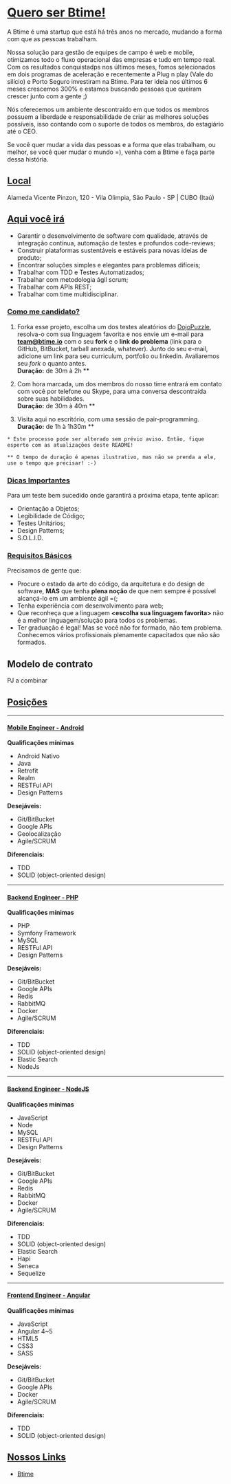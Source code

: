# [Quero ser Btime!](id:title)

A Btime é uma startup que está há três anos no mercado, mudando a forma com que as pessoas trabalham. 

Nossa solução para gestão de equipes de campo é web e mobile, otimizamos todo o fluxo operacional das empresas e tudo em tempo real. Com os resultados conquistadps nos últimos meses, fomos selecionados em dois programas de aceleração e recentemente a Plug n play (Vale do silício) e Porto Seguro investiram na Btime. Para ter ideia nos últimos 6 meses crescemos 300% e estamos buscando pessoas que queiram crescer junto com a gente ;)

Nós oferecemos um ambiente descontraído em que todos os membros possuem a liberdade e responsabilidade de criar as melhores soluções possíveis, isso contando com o suporte de todos os membros, do estagiário até o CEO.

Se você quer mudar a vida das pessoas e a forma que elas trabalham, ou melhor, se você quer mudar o mundo =), venha com a Btime e faça parte dessa história.

## [Local](id:place)

Alameda Vicente Pinzon, 120 - Vila Olimpia, São Paulo - SP | CUBO (Itaú)

## [Aqui você irá](id:youWill)

- Garantir o desenvolvimento de software com qualidade, através de integração contínua, automação de testes e profundos code-reviews;
- Construir plataformas sustentáveis e estáveis para novas ideias de produto; 
- Encontrar soluções simples e elegantes para problemas difíceis; 
- Trabalhar com TDD e Testes Automatizados; 
- Trabalhar com metodologia ágil scrum;
- Trabalhar com APIs REST;
- Trabalhar com time multidisciplinar.


### [Como me candidato?](id:howDoIApply)
1. Forka esse projeto, escolha um dos testes aleatórios do [DojoPuzzle](http://dojopuzzles.com/), resolva-o com sua linguagem favorita e nos envie um e-mail para **team@btime.io** com o seu **fork** e o **link do problema** (link para o GitHub, BitBucket, tarball anexada, whatever). Junto do seu e-mail, adicione um link para seu curriculum, portfolio ou linkedin. Avaliaremos seu *fork* o quanto antes.<br />
**Duração:** de 30m à 2h **

2. Com hora marcada, um dos membros do nosso time entrará em contato com você por telefone ou Skype, para uma conversa descontraída sobre suas habilidades.<br />
**Duração:** de 30m à 40m **

3. Visita aqui no escritório, com uma sessão de pair-programming.<br />
**Duração:** de 1h à 1h30m **

`* Este processo pode ser alterado sem prévio aviso. Então, fique esperto com as atualizações deste README!`

`** O tempo de duração é apenas ilustrativo, mas não se prenda a ele, use o tempo que precisar! :-)`

### [Dicas Importantes](id:importantTips)
Para um teste bem sucedido onde garantirá a próxima etapa, tente aplicar:

* Orientação a Objetos;
* Legibilidade de Código;
* Testes Unitários;
* Design Patterns;
* S.O.L.I.D.

### [Requisitos Básicos](id:basicRequirements)
Precisamos de gente que:

* Procure o estado da arte do código, da arquitetura e do design de software, **MAS** que tenha **plena noção** de que nem sempre é possível alcançá-lo em um ambiente ágil =(;
* Tenha experiência com desenvolvimento para web;
* Que reconheça que a linguagem **&lt;escolha sua linguagem favorita&gt;** não é a melhor linguagem/solução para todos os problemas.
* Ter graduação é legal! Mas se você não for formado, não tem problema. Conhecemos vários profissionais plenamente capacitados que não são formados.

## Modelo de contrato

PJ a combinar


## [Posições](id:positions)
----
#### [Mobile Engineer - Android](id:positionMEAndroid)
**Qualificações mínimas**
- Android Nativo
- Java
- Retrofit
- Realm
- RESTFul API
- Design Patterns

**Desejáveis:**	
- Git/BitBucket
- Google APIs
- Geolocalização
- Agile/SCRUM

**Diferenciais:**
- TDD
- SOLID (object-oriented design)
----
#### [Backend Engineer - PHP](id:positionBEPHP)	
**Qualificações mínimas**
- PHP
- Symfony Framework
- MySQL
- RESTFul API
- Design Patterns

**Desejáveis:**	
- Git/BitBucket
- Google APIs
- Redis
- RabbitMQ
- Docker
- Agile/SCRUM

**Diferenciais:**
- TDD
- SOLID (object-oriented design)
- Elastic Search
- NodeJs
----
#### [Backend Engineer - NodeJS](id:positionBENodeJS)
**Qualificações mínimas**
- JavaScript
- Node
- MySQL
- RESTFul API
- Design Patterns

**Desejáveis:**
- Git/BitBucket
- Google APIs
- Redis
- RabbitMQ
- Docker
- Agile/SCRUM

**Diferenciais:**
- TDD
- SOLID (object-oriented design)
- Elastic Search
- Hapi
- Seneca
- Sequelize
----
#### [Frontend Engineer - Angular](id:positionFEAngular)
**Qualificações mínimas**
- JavaScript
- Angular 4~5
- HTML5
- CSS3
- SASS

**Desejáveis:**
- Git/BitBucket
- Google APIs
- Docker
- Agile/SCRUM

**Diferenciais:**
- TDD
- SOLID (object-oriented design)

## [Nossos Links](id:extraLinks)
* [Btime](https://btime.io)
